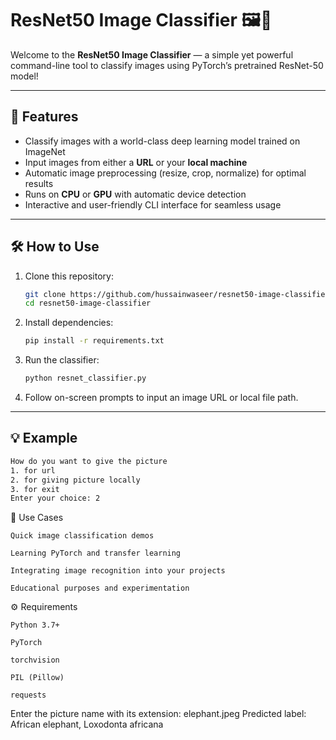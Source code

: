 # ResNet50 Image Classifier 🖼️🤖

Welcome to the **ResNet50 Image Classifier** — a simple yet powerful command-line tool to classify images using PyTorch’s pretrained ResNet-50 model!

---

## 🚀 Features

- Classify images with a world-class deep learning model trained on ImageNet  
- Input images from either a **URL** or your **local machine**  
- Automatic image preprocessing (resize, crop, normalize) for optimal results  
- Runs on **CPU** or **GPU** with automatic device detection  
- Interactive and user-friendly CLI interface for seamless usage  

---

## 🛠️ How to Use

1. Clone this repository:  
    ```bash
    git clone https://github.com/hussainwaseer/resnet50-image-classifier.git
    cd resnet50-image-classifier
    ```

2. Install dependencies:  
    ```bash
    pip install -r requirements.txt
    ```

3. Run the classifier:  
    ```bash
    python resnet_classifier.py
    ```

4. Follow on-screen prompts to input an image URL or local file path.

---

## 💡 Example

```bash
How do you want to give the picture
1. for url
2. for giving picture locally
3. for exit
Enter your choice: 2
```
🎯 Use Cases

    Quick image classification demos

    Learning PyTorch and transfer learning

    Integrating image recognition into your projects

    Educational purposes and experimentation

⚙️ Requirements

    Python 3.7+

    PyTorch

    torchvision

    PIL (Pillow)

    requests


Enter the picture name with its extension: elephant.jpeg
Predicted label: African elephant, Loxodonta africana
